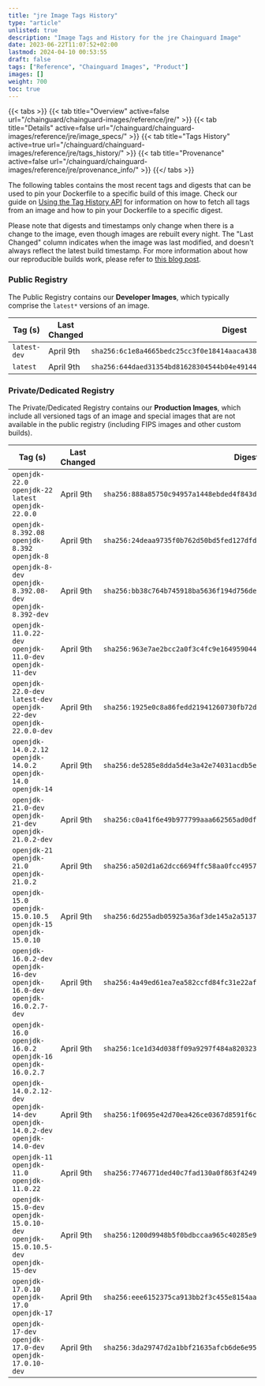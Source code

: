 ```yaml
---
title: "jre Image Tags History"
type: "article"
unlisted: true
description: "Image Tags and History for the jre Chainguard Image"
date: 2023-06-22T11:07:52+02:00
lastmod: 2024-04-10 00:53:55
draft: false
tags: ["Reference", "Chainguard Images", "Product"]
images: []
weight: 700
toc: true
---
```


{{< tabs >}}
{{< tab title="Overview" active=false url="/chainguard/chainguard-images/reference/jre/" >}}
{{< tab title="Details" active=false url="/chainguard/chainguard-images/reference/jre/image_specs/" >}}
{{< tab title="Tags History" active=true url="/chainguard/chainguard-images/reference/jre/tags_history/" >}}
{{< tab title="Provenance" active=false url="/chainguard/chainguard-images/reference/jre/provenance_info/" >}}
{{</ tabs >}}

The following tables contains the most recent tags and digests that can be used to pin your Dockerfile to a specific build of this image. Check our guide on [Using the Tag History API](/chainguard/chainguard-images/using-the-tag-history-api/) for information on how to fetch all tags from an image and how to pin your Dockerfile to a specific digest.

Please note that digests and timestamps only change when there is a change to the image, even though images are rebuilt every night. The "Last Changed" column indicates when the image was last modified, and doesn't always reflect the latest build timestamp. For more information about how our reproducible builds work, please refer to [this blog post](https://www.chainguard.dev/unchained/reproducing-chainguards-reproducible-image-builds).

### Public Registry
The Public Registry contains our **Developer Images**, which typically comprise the `latest*` versions of an image.

| Tag (s)       | Last Changed | Digest                                                                    |
|---------------|--------------|---------------------------------------------------------------------------|
|  `latest-dev` | April 9th    | `sha256:6c1e8a4665bedc25cc3f0e18414aaca438d16933ddefc8e2fd1319c8c07c1f62` |
|  `latest`     | April 9th    | `sha256:644daed31354bd81628304544b04e491449f88b0dc10297921e20a903533efdc` |


### Private/Dedicated Registry
The Private/Dedicated Registry contains our **Production Images**, which include all versioned tags of an image and special images that are not available in the public registry (including FIPS images and other custom builds).

| Tag (s)                                                                            | Last Changed | Digest                                                                    |
|------------------------------------------------------------------------------------|--------------|---------------------------------------------------------------------------|
|  `openjdk-22.0` `openjdk-22` `latest` `openjdk-22.0.0`                             | April 9th    | `sha256:888a85750c94957a1448ebded4f843d876aef1446225411c607014c93bd8c149` |
|  `openjdk-8.392.08` `openjdk-8.392` `openjdk-8`                                    | April 9th    | `sha256:24deaa9735f0b762d50bd5fed127dfd48e50a110d7de6b5970cb32732ac9f9a1` |
|  `openjdk-8-dev` `openjdk-8.392.08-dev` `openjdk-8.392-dev`                        | April 9th    | `sha256:bb38c764b745918ba5636f194d756deae8668de76752cf0cc47bdc5099164e74` |
|  `openjdk-11.0.22-dev` `openjdk-11.0-dev` `openjdk-11-dev`                         | April 9th    | `sha256:963e7ae2bcc2a0f3c4fc9e1649590440c64fc83610d6121129b44785ba2bfdd8` |
|  `openjdk-22.0-dev` `latest-dev` `openjdk-22-dev` `openjdk-22.0.0-dev`             | April 9th    | `sha256:1925e0c8a86fedd21941260730fb72dc02965e3ed61baeef0ea0b5308221208a` |
|  `openjdk-14.0.2.12` `openjdk-14.0.2` `openjdk-14.0` `openjdk-14`                  | April 9th    | `sha256:de5285e8dda5d4e3a42e74031acdb5e0a57a61dc8237ce8f0ddc6a4eb8216444` |
|  `openjdk-21.0-dev` `openjdk-21-dev` `openjdk-21.0.2-dev`                          | April 9th    | `sha256:c0a41f6e49b977799aaa662565ad0dfb58c1a55a18f8f5ce75f41086c597f28a` |
|  `openjdk-21` `openjdk-21.0` `openjdk-21.0.2`                                      | April 9th    | `sha256:a502d1a62dcc6694ffc58aa0fcc495717e33e513817390a0428780a1ffb75452` |
|  `openjdk-15.0` `openjdk-15.0.10.5` `openjdk-15` `openjdk-15.0.10`                 | April 9th    | `sha256:6d255adb05925a36af3de145a2a5137ec94af1f965299d4a2d80db9508599a2b` |
|  `openjdk-16.0.2-dev` `openjdk-16-dev` `openjdk-16.0-dev` `openjdk-16.0.2.7-dev`   | April 9th    | `sha256:4a49ed61ea7ea582ccfd84fc31e22af1aedfdd698f431576858b419fb52b924b` |
|  `openjdk-16.0` `openjdk-16.0.2` `openjdk-16` `openjdk-16.0.2.7`                   | April 9th    | `sha256:1ce1d34d038ff09a9297f484a8203230cca7e55624aa654425ea4bded467f7c7` |
|  `openjdk-14.0.2.12-dev` `openjdk-14-dev` `openjdk-14.0.2-dev` `openjdk-14.0-dev`  | April 9th    | `sha256:1f0695e42d70ea426ce0367d8591f6c210db361ef9ecf80f97cb5361a5dcfd76` |
|  `openjdk-11` `openjdk-11.0` `openjdk-11.0.22`                                     | April 9th    | `sha256:7746771ded40c7fad130a0f863f42496686d1f67200122857d7687d65b548668` |
|  `openjdk-15.0-dev` `openjdk-15.0.10-dev` `openjdk-15.0.10.5-dev` `openjdk-15-dev` | April 9th    | `sha256:1200d9948b5f0bdbccaa965c40285e94ffd066965feee57bdae3e7289f7c544c` |
|  `openjdk-17.0.10` `openjdk-17.0` `openjdk-17`                                     | April 9th    | `sha256:eee6152375ca913bb2f3c455e8154aa8f3fb9ca44f953e2bf83902072de541ff` |
|  `openjdk-17-dev` `openjdk-17.0-dev` `openjdk-17.0.10-dev`                         | April 9th    | `sha256:3da29747d2a1bbf21635afcb6de6e9503c9b25d2a05365824972f863fe88dadc` |

